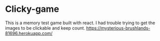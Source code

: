 # Clicky-game
This is a memory test game built with react. I had trouble trying to get the images to be clickable and keep count.
https://mysterious-brushlands-81696.herokuapp.com/
